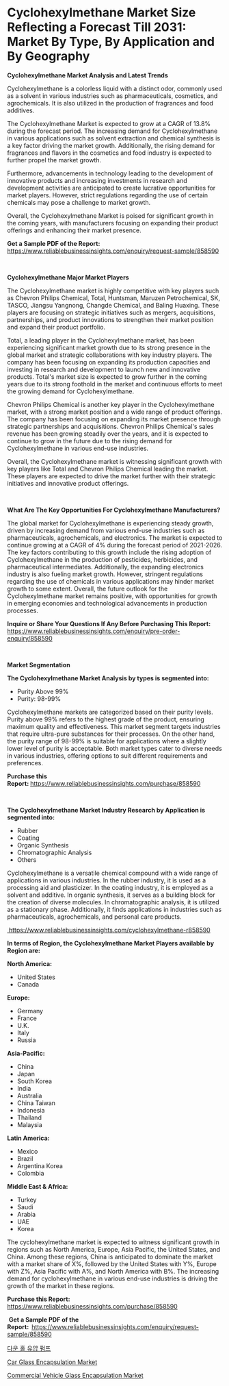 <p><h1>Cyclohexylmethane Market Size Reflecting a Forecast Till 2031: Market By Type, By Application and By Geography</h1></p><p><strong>Cyclohexylmethane Market Analysis and Latest Trends</strong></p>
<p><p>Cyclohexylmethane is a colorless liquid with a distinct odor, commonly used as a solvent in various industries such as pharmaceuticals, cosmetics, and agrochemicals. It is also utilized in the production of fragrances and food additives.</p><p>The Cyclohexylmethane Market is expected to grow at a CAGR of 13.8% during the forecast period. The increasing demand for Cyclohexylmethane in various applications such as solvent extraction and chemical synthesis is a key factor driving the market growth. Additionally, the rising demand for fragrances and flavors in the cosmetics and food industry is expected to further propel the market growth.</p><p>Furthermore, advancements in technology leading to the development of innovative products and increasing investments in research and development activities are anticipated to create lucrative opportunities for market players. However, strict regulations regarding the use of certain chemicals may pose a challenge to market growth.</p><p>Overall, the Cyclohexylmethane Market is poised for significant growth in the coming years, with manufacturers focusing on expanding their product offerings and enhancing their market presence.</p></p>
<p><strong>Get a Sample PDF of the Report:&nbsp;</strong> <a href="https://www.reliablebusinessinsights.com/enquiry/request-sample/858590">https://www.reliablebusinessinsights.com/enquiry/request-sample/858590</a></p>
<p>&nbsp;</p>
<p><strong>Cyclohexylmethane Major Market Players</strong></p>
<p><p>The Cyclohexylmethane market is highly competitive with key players such as Chevron Philips Chemical, Total, Huntsman, Maruzen Petrochemical, SK, TASCO, Jiangsu Yangnong, Changde Chemical, and Baling Huaxing. These players are focusing on strategic initiatives such as mergers, acquisitions, partnerships, and product innovations to strengthen their market position and expand their product portfolio.</p><p>Total, a leading player in the Cyclohexylmethane market, has been experiencing significant market growth due to its strong presence in the global market and strategic collaborations with key industry players. The company has been focusing on expanding its production capacities and investing in research and development to launch new and innovative products. Total's market size is expected to grow further in the coming years due to its strong foothold in the market and continuous efforts to meet the growing demand for Cyclohexylmethane.</p><p>Chevron Philips Chemical is another key player in the Cyclohexylmethane market, with a strong market position and a wide range of product offerings. The company has been focusing on expanding its market presence through strategic partnerships and acquisitions. Chevron Philips Chemical's sales revenue has been growing steadily over the years, and it is expected to continue to grow in the future due to the rising demand for Cyclohexylmethane in various end-use industries.</p><p>Overall, the Cyclohexylmethane market is witnessing significant growth with key players like Total and Chevron Philips Chemical leading the market. These players are expected to drive the market further with their strategic initiatives and innovative product offerings.</p></p>
<p>&nbsp;</p>
<p><strong>What Are The Key Opportunities For Cyclohexylmethane Manufacturers?</strong></p>
<p><p>The global market for Cyclohexylmethane is experiencing steady growth, driven by increasing demand from various end-use industries such as pharmaceuticals, agrochemicals, and electronics. The market is expected to continue growing at a CAGR of 4% during the forecast period of 2021-2026. The key factors contributing to this growth include the rising adoption of Cyclohexylmethane in the production of pesticides, herbicides, and pharmaceutical intermediates. Additionally, the expanding electronics industry is also fueling market growth. However, stringent regulations regarding the use of chemicals in various applications may hinder market growth to some extent. Overall, the future outlook for the Cyclohexylmethane market remains positive, with opportunities for growth in emerging economies and technological advancements in production processes.</p></p>
<p><strong>Inquire or Share Your Questions If Any Before Purchasing This Report:</strong> <a href="https://www.reliablebusinessinsights.com/enquiry/pre-order-enquiry/858590">https://www.reliablebusinessinsights.com/enquiry/pre-order-enquiry/858590</a></p>
<p>&nbsp;</p>
<p><strong>Market Segmentation</strong></p>
<p><strong>The Cyclohexylmethane Market Analysis by types is segmented into:</strong></p>
<p><ul><li>Purity Above 99%</li><li>Purity: 98-99%</li></ul></p>
<p><p>Cyclohexylmethane markets are categorized based on their purity levels. Purity above 99% refers to the highest grade of the product, ensuring maximum quality and effectiveness. This market segment targets industries that require ultra-pure substances for their processes. On the other hand, the purity range of 98-99% is suitable for applications where a slightly lower level of purity is acceptable. Both market types cater to diverse needs in various industries, offering options to suit different requirements and preferences.</p></p>
<p><strong>Purchase this Report:&nbsp;</strong><a href="https://www.reliablebusinessinsights.com/purchase/858590">https://www.reliablebusinessinsights.com/purchase/858590</a></p>
<p>&nbsp;</p>
<p><strong>The Cyclohexylmethane Market Industry Research by Application is segmented into:</strong></p>
<p><ul><li>Rubber</li><li>Coating</li><li>Organic Synthesis</li><li>Chromatographic Analysis</li><li>Others</li></ul></p>
<p><p>Cyclohexylmethane is a versatile chemical compound with a wide range of applications in various industries. In the rubber industry, it is used as a processing aid and plasticizer. In the coating industry, it is employed as a solvent and additive. In organic synthesis, it serves as a building block for the creation of diverse molecules. In chromatographic analysis, it is utilized as a stationary phase. Additionally, it finds applications in industries such as pharmaceuticals, agrochemicals, and personal care products.</p></p>
<p><a href="https://www.reliablebusinessinsights.com/cyclohexylmethane-r858590">&nbsp;https://www.reliablebusinessinsights.com/cyclohexylmethane-r858590</a></p>
<p><strong>In terms of Region, the Cyclohexylmethane Market Players available by Region are:</strong></p>
<p>
    <p> <strong> North America: </strong>
        <ul>
            <li>United States</li>
            <li>Canada</li>
        </ul>
        </p> 
    <p> <strong> Europe: </strong>
        <ul>
            <li>Germany</li>
            <li>France</li>
            <li>U.K.</li>
            <li>Italy</li>
            <li>Russia</li>
        </ul>
        </p> 
    <p> <strong> Asia-Pacific: </strong>
        <ul>
            <li>China</li>
            <li>Japan</li>
            <li>South Korea</li>
            <li>India</li>
            <li>Australia</li>
            <li>China Taiwan</li>
            <li>Indonesia</li>
            <li>Thailand</li>
            <li>Malaysia</li>
        </ul>
        </p> 
    <p> <strong> Latin America: </strong>
        <ul>
            <li>Mexico</li>
            <li>Brazil</li>
            <li>Argentina Korea</li>
            <li>Colombia</li>
        </ul>
        </p> 
    <p> <strong> Middle East & Africa: </strong>
        <ul>
            <li>Turkey</li>
            <li>Saudi</li>
            <li>Arabia</li>
            <li>UAE</li>
            <li>Korea</li>
        </ul>
    </p>
    </p>
<p><p>The cyclohexylmethane market is expected to witness significant growth in regions such as North America, Europe, Asia Pacific, the United States, and China. Among these regions, China is anticipated to dominate the market with a market share of X%, followed by the United States with Y%, Europe with Z%, Asia Pacific with A%, and North America with B%. The increasing demand for cyclohexylmethane in various end-use industries is driving the growth of the market in these regions.</p></p>
<p><strong>Purchase this Report: </strong><a href="https://www.reliablebusinessinsights.com/purchase/858590">https://www.reliablebusinessinsights.com/purchase/858590</a></p>
<p>&nbsp;<strong>Get a Sample PDF of the Report:&nbsp;&nbsp;</strong><a href="https://www.reliablebusinessinsights.com/enquiry/request-sample/858590">https://www.reliablebusinessinsights.com/enquiry/request-sample/858590</a></p>
<p><strong></strong></p>
<p><p><a href="https://github.com/JeromeRtyau89966/Market-Research-Report-List-2/blob/main/4093227117633.md">다운 홀 유압 펌프</a></p><p><a href="https://github.com/mdmisese/Market-Research-Report-List-1/blob/main/car-glass-encapsulation-market.md">Car Glass Encapsulation Market</a></p><p><a href="https://github.com/JeanneSawayn2023/Market-Research-Report-List-1/blob/main/commercial-vehicle-glass-encapsulation-market.md">Commercial Vehicle Glass Encapsulation Market</a></p></p>